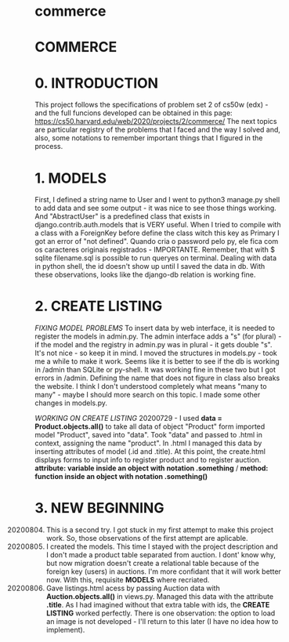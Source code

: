 # commerce

# COMMERCE

# 0. INTRODUCTION
This project follows the specifications of problem set 2 of cs50w (edx) - and the full funcions developed can be obtained in this page: https://cs50.harvard.edu/web/2020/projects/2/commerce/
The next topics are particular registry of the problems that I faced and the way I solved and, also, some notations to remember important things that I figured in the process. 

# 1. MODELS
First, I defined a string name to User and I went to python3 manage.py shell to add data and see some output - it was nice to see those things working.
And "AbstractUser" is a predefined class that exists in django.contrib.auth.models that is VERY useful.
When I tried to compile with a class with a ForeignKey before define the class witch this key as Primary I got an error of "not defined". 
Quando cria o password pelo py, ele fica com os caracteres originais registrados - IMPORTANTE.
Remember, that with $ sqlite filename.sql is possible to run queryes on terminal. 
Dealing with data in python shell, the id doesn't show up until I saved the data in db. 
With these observations, looks like the django-db relation is working fine. 

# 2. CREATE LISTING
*FIXING MODEL PROBLEMS*
To insert data by web interface, it is needed to register the models in admin.py. The admin interface adds a "s" (for plural) - if the model and the registry in admin.py was in plural - it gets double "s". It's not nice - so keep it in mind. 
I moved the structures in models.py - took me a while to make it work. Seems like it is better to see if the db is working in /admin than SQLite or py-shell. It was working fine in these two but I got errors in /admin. Defining the name that does not figure in class also breaks the website. 
I think I don't understood completely what means "many to many" - maybe I should more search on this topic. 
I made some other changes in models.py.

*WORKING ON CREATE LISTING*
20200729 - I used **data = Product.objects.all()** to take all data of object "Product" form imported model "Product", saved into "data". Took "data" and passed to .html in context, assigning the name "product". In .html I managed this data by inserting attributes of model (.id and .title). At this point, the create.html displays forms to input info to register product and to register auction. 
**attribute: variable inside an object with notation .something** / **method: function inside an object with notation .something()**

# 3. NEW BEGINNING
20200804. This is a second try. I got stuck in my first attempt to make this project work. So, those observations of the first attempt are aplicable.
20200805. I created the models. This time I stayed with the project description and I don't made a product table separated from auction. I dont' know why, but now migration doesn't create a relational table because of the foreign key (users) in auctions. I'm more confidant that it will work better now. With this, requisite **MODELS** where recriated.
20200806. Gave listings.html acess by passing Auction data with **Auction.objects.all()** in views.py. Managed this data with the attribute **.title**. As I had imagined without that extra table with ids, the **CREATE LISTING** worked perfectly. There is one observation: the option to load an image is not developed - I'll return to this later (I have no idea how to implement).